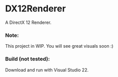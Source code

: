 # DX12Renderer
A DirectX 12 Renderer.

### Note:
This project in WIP. You will see great visuals soon :)

### Build (not tested):
Download and run with Visual Studio 22.